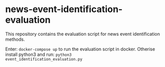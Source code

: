 # news-event-identification-evaluation
This repository contains the evaluation script for news event identification methods.

Enter:
<code>docker-compose up</code>
to run the evaluation script in docker. Otherise install python3 and run:
<code>python3 event_identification_evaluation.py</code>

